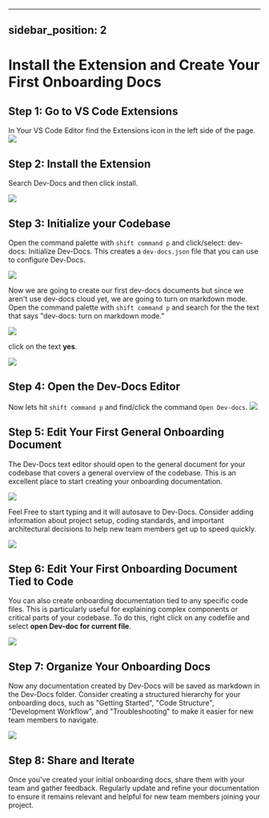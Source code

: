 

  ---
sidebar_position: 2
---

# Install the Extension and Create Your First Onboarding Docs


## Step 1: Go to VS Code Extensions

In Your VS Code Editor find the Extensions icon in the left side of the page.
![](/img/install_the_vscode_extension/step_2.png)


## Step 2: Install the Extension

Search Dev-Docs and then click install.

![](/img/install_the_vscode_extension/step_4.png)

## Step 3: Initialize your Codebase

Open the command palette with `shift command p` and click/select: dev-docs: Initialize Dev-Docs. This creates a `dev-docs.json` file that you can use to configure Dev-Docs.

![](/img/install_the_vscode_extension/step_5.png)


Now we are going to create our first dev-docs documents but since we aren't use dev-docs cloud yet, we are going to turn on markdown mode. Open the command palette with `shift command p` and search for the the text that says "dev-docs: turn on markdown mode."

![](/img/install_the_vscode_extension/step_7.png)

click on the text **yes**.

![](/img/install_the_vscode_extension/step_8.png)

## Step 4: Open the Dev-Docs Editor

Now lets hit `shift command p` and find/click the command <code>Open Dev-docs</code>.
![](/img/install_the_vscode_extension/step_9.png)

## Step 5: Edit Your First General Onboarding Document

The Dev-Docs text editor should open to the general document for your codebase that covers a general overview of the codebase. This is an excellent place to start creating your onboarding documentation.

![](/img/install_the_vscode_extension/step_10.png)

Feel Free to start typing and it will autosave to Dev-Docs. Consider adding information about project setup, coding standards, and important architectural decisions to help new team members get up to speed quickly.

![](/img/install_the_vscode_extension/step_11.png)

## Step 6: Edit Your First Onboarding Document Tied to Code

You can also create onboarding documentation tied to any specific code files. This is particularly useful for explaining complex components or critical parts of your codebase. To do this, right click on any codefile and select **open Dev-doc for current file**.

![](/img/install_the_vscode_extension/step_14.png)

## Step 7: Organize Your Onboarding Docs

Now any documentation created by Dev-Docs will be saved as markdown in the Dev-Docs folder. Consider creating a structured hierarchy for your onboarding docs, such as "Getting Started", "Code Structure", "Development Workflow", and "Troubleshooting" to make it easier for new team members to navigate.

![](/img/install_the_vscode_extension/step_19.png)

## Step 8: Share and Iterate

Once you've created your initial onboarding docs, share them with your team and gather feedback. Regularly update and refine your documentation to ensure it remains relevant and helpful for new team members joining your project.

  